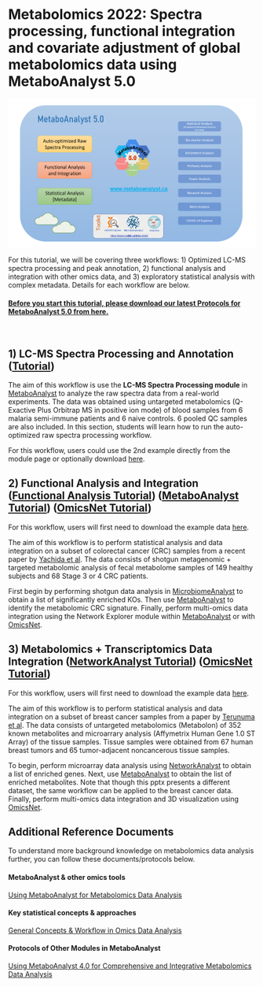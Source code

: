 # Metabolomics 2022: Spectra processing, functional integration and covariate adjustment of global metabolomics data using MetaboAnalyst 5.0

![alt text](https://github.com/xia-lab/Metabolomics2019/blob/master/metabolomics2022_xialab.png)

For this tutorial, we will be covering three workflows: 1) Optimized LC-MS spectra processing and peak annotation, 2) functional analysis and integration with other omics data, and 3) exploratory statistical analysis with complex metadata. Details for each workflow are below. 

#### <ins>Before you start this tutorial, please download our latest Protocols for MetaboAnalyst 5.0 from [here](https://www.dropbox.com/s/q2ppaa34xrwm0y1/NP-MetaboAnalyst-2022.pdf?dl=0).</ins>

<br/>

## 1) LC-MS Spectra Processing and Annotation ([Tutorial](https://dev.metaboanalyst.ca/resources/data/1_Raw%20Spectral%20Processing.pdf))

The aim of this workflow is use the **LC-MS Spectra Processing module** in [MetaboAnalyst](https://www.metaboanalyst.ca/) to analyze the raw spectra data from a real-world experiments. The data was obtained using untargeted metabolomics (Q-Exactive Plus Orbitrap MS in positive ion mode) of blood samples from 6 malaria semi-immune patients and 6 naive controls. 6 pooled QC samples are also included. In this section, students will learn how to run the auto-optimized raw spectra processing workflow.

For this workflow, users could use the 2nd example directly from the module page or optionally download [here](https://www.dropbox.com/s/ift0zrkh0rx3v80/malaria_raw.zip?dl=0).

## 2) Functional Analysis and Integration ([Functional Analysis Tutorial](https://github.com/xia-lab/Metabolomics2019/blob/master/SDP_microbiomeanalyst.pptx)) ([MetaboAnalyst Tutorial](https://github.com/xia-lab/Metabolomics2019/blob/master/targeted_metabolomics_metaboanalyst.pptx)) ([OmicsNet Tutorial](https://github.com/xia-lab/Metabolomics2019/blob/master/using_omicsnet.pptx))

For this workflow, users will first need to download the example data [here](https://github.com/xia-lab/Metabolomics2019/blob/master/crc_data_june23.zip).

The aim of this workflow is to perform statistical analysis and data integration on a subset of colorectal cancer (CRC) samples from a recent paper by [Yachida et al](https://www.nature.com/articles/s41591-019-0458-7). The data consists of shotgun metagenomic + targeted metabolomic analysis of fecal metabolome samples of 149 healthy subjects and 68 Stage 3 or 4 CRC patients. 

First begin by performing shotgun data analysis in [MicrobiomeAnalyst](https://www.microbiomeanalyst.ca/) to obtain a list of significantly enriched KOs. Then use [MetaboAnalyst](https://www.metaboanalyst.ca/) to identify the metabolomic CRC signature. Finally, perform multi-omics data integration using the Network Explorer module within [MetaboAnalyst](https://www.metaboanalyst.ca/) or with [OmicsNet](https://www.omicsnet.ca/).

## 3) Metabolomics + Transcriptomics Data Integration ([NetworkAnalyst Tutorial](https://github.com/xia-lab/Metabolomics2019/blob/master/transcriptomics_networkanalyst.pptx)) ([OmicsNet Tutorial](https://github.com/xia-lab/Metabolomics2019/blob/master/using_omicsnet.pptx))

For this workflow, users will first need to download the example data [here](https://github.com/xia-lab/Metabolomics2019/blob/master/breast_cancer.zip).

The aim of this workflow is to perform statistical analysis and data integration on a subset of breast cancer samples from a paper by [Terunuma et al](https://www.ncbi.nlm.nih.gov/pubmed/24316975). The data consists of untargeted metabolomics (Metabolon) of 352 known metabolites and microarrary analysis (Affymetrix Human Gene 1.0 ST Array) of the tissue samples. Tissue samples were obtained from 67 human breast tumors and 65 tumor-adjacent noncancerous tissue samples.

To begin, perform microarray data analysis using [NetworkAnalyst](https://www.networkanalyst.ca) to obtain a list of enriched genes. Next, use [MetaboAnalyst](https://www.metaboanalyst.ca/) to obtain the list of enriched metabolites. Note that though this pptx presents a different dataset, the same workflow can be applied to the breast cancer data. Finally, perform multi-omics data integration and 3D visualization using [OmicsNet](https://www.omicsnet.ca/).

## Additional Reference Documents

To understand more background knowledge on metabolomics data analysis further, you can follow these documents/protocols below. 

#### MetaboAnalyst & other omics tools
[Using MetaboAnalyst for Metabolomics Data Analysis](https://www.dropbox.com/s/7uxzeacpgx6zjux/Metabolomics_MetaboAnalyst_Intro_2022.pptx?dl=0)

#### Key statistical concepts & approaches
[General Concepts & Workflow in Omics Data Analysis](https://www.dropbox.com/s/stsp01glned47gg/Metabolomics_Stats_Intro_2022.pptx?dl=0)

#### Protocols of Other Modules in MetaboAnalyst
[Using MetaboAnalyst 4.0 for Comprehensive and Integrative Metabolomics Data Analysis](https://currentprotocols.onlinelibrary.wiley.com/doi/10.1002/cpbi.86)
